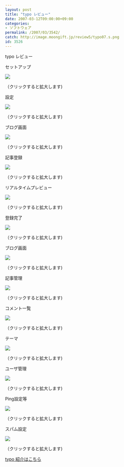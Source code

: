 ```yaml
---
layout: post
title: "typo レビュー"
date: 2007-03-12T09:00:00+09:00
categories:
- ソフトウェア
permalink: /2007/03/3542/
catch: http://image.moongift.jp/review5/typo07.s.png
id: 3526
---
```

typo レビュー  
<!--more-->

セットアップ

  

[![](http://image.moongift.jp/review5/typo01.s.png)](http://image.moongift.jp/review5/typo01.png)  
  
（クリックすると拡大します)

  

設定

  

[![](http://image.moongift.jp/review5/typo02.s.png)](http://image.moongift.jp/review5/typo02.png)  
  
（クリックすると拡大します)

  

ブログ画面

  

[![](http://image.moongift.jp/review5/typo03.s.png)](http://image.moongift.jp/review5/typo03.png)  
  
（クリックすると拡大します)

  

記事登録

  

[![](http://image.moongift.jp/review5/typo04.s.png)](http://image.moongift.jp/review5/typo04.png)  
  
（クリックすると拡大します)

  

リアルタイムプレビュー

  

[![](http://image.moongift.jp/review5/typo05.s.png)](http://image.moongift.jp/review5/typo05.png)  
  
（クリックすると拡大します)

  

登録完了

  

[![](http://image.moongift.jp/review5/typo06.s.png)](http://image.moongift.jp/review5/typo06.png)  
  
（クリックすると拡大します)

  

ブログ画面

  

[![](http://image.moongift.jp/review5/typo07.s.png)](http://image.moongift.jp/review5/typo07.png)  
  
（クリックすると拡大します)

  

記事管理

  

[![](http://image.moongift.jp/review5/typo08.s.png)](http://image.moongift.jp/review5/typo08.png)  
  
（クリックすると拡大します)

  

コメント一覧

  

[![](http://image.moongift.jp/review5/typo09.s.png)](http://image.moongift.jp/review5/typo09.png)  
  
（クリックすると拡大します)

  

テーマ

  

[![](http://image.moongift.jp/review5/typo10.s.png)](http://image.moongift.jp/review5/typo10.png)  
  
（クリックすると拡大します)

  

ユーザ管理

  

[![](http://image.moongift.jp/review5/typo11.s.png)](http://image.moongift.jp/review5/typo11.png)  
  
（クリックすると拡大します)

  

Ping設定等

  

[![](http://image.moongift.jp/review5/typo12.s.png)](http://image.moongift.jp/review5/typo12.png)  
  
（クリックすると拡大します)

  

スパム設定

  

[![](http://image.moongift.jp/review5/typo13.s.png)](http://image.moongift.jp/review5/typo13.png)  
  
（クリックすると拡大します)

  

[typo 紹介はこちら](http://oss.moongift.jp/intro/i-3541.html)

